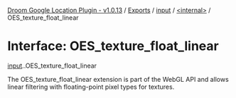 [Droom Google Location Plugin - v1.0.13](../README.md) / [Exports](../modules.md) / [input](../modules/input.md) / [<internal\>](../modules/input._internal_.md) / OES\_texture\_float\_linear

# Interface: OES\_texture\_float\_linear

[input](../modules/input.md).[<internal>](../modules/input._internal_.md).OES_texture_float_linear

The OES_texture_float_linear extension is part of the WebGL API and allows linear filtering with floating-point pixel types for textures.
